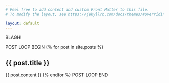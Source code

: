 ```yaml
---
# Feel free to add content and custom Front Matter to this file.
# To modify the layout, see https://jekyllrb.com/docs/themes/#overriding-theme-defaults

layout: default
---
```


BLAGH!

POST LOOP BEGIN
{% for post in site.posts %}
  <h2>{{ post.title }}</h2>
  {{ post.content }}
{% endfor %}
POST LOOP END